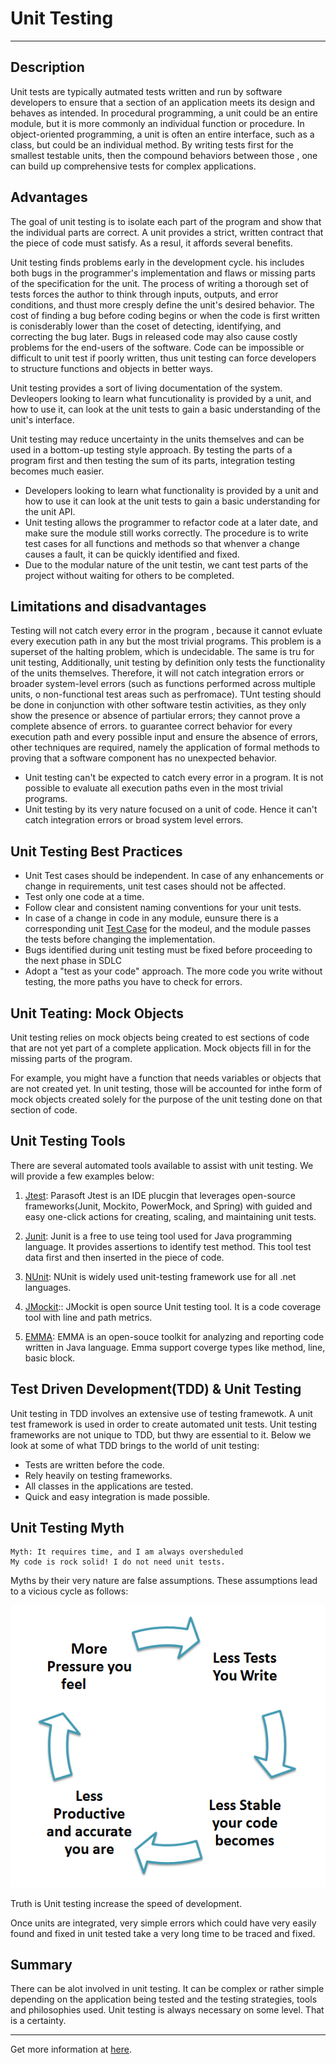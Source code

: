 # Unit Testing

<hr/>

## Description 

Unit tests are typically autmated tests written and run by software developers to ensure that a section of an application meets its design and behaves as intended. In procedural programming, a unit could be an entire module, but it is more commonly an individual function or procedure. In object-oriented programming, a unit is often an entire interface, such as a class, but could be an individual method. By writing tests first for the smallest testable units, then the compound behaviors between those , one can build up comprehensive tests for complex applications.

## Advantages

The goal of unit testing is to isolate each part of the program and show that the individual parts are correct. A unit provides a strict, written contract that the piece of code must satisfy. As a resul, it affords several benefits.

Unit testing finds problems early in the development cycle. his includes both bugs in the programmer's implementation and flaws or missing parts of the specification for the unit. The process of writing a thorough set of tests forces the author to think through inputs, outputs, and error conditions, and thust more cresply define the unit's desired behavior. The cost of finding a bug before coding begins or when the code is first written is conisderably lower than the coset of detecting, identifying, and correcting the bug later. Bugs in released code may also cause costly problems for the end-users of the software. Code can be impossible or difficult to unit test if poorly written, thus unit testing can force developers to structure functions and objects in better ways.

Unit testing provides a sort of living documentation of the system. Devleopers looking to learn what funcutionality is provided by a unit, and how to use it, can look at the unit tests to gain a basic understanding of the unit's interface.

Unit testing may reduce uncertainty in the units themselves and can be used in a bottom-up testing style approach. By testing the parts of a program first and then testing the sum of its parts, integration testing becomes much easier.

- Developers looking to learn what functionality is provided by a unit and how to use it can look at the unit tests to gain a basic understanding for the unit API.
- Unit testing allows the programmer to refactor code at a later date, and make sure the module still works correctly. The procedure is to write test cases for all functions and methods so that whenver a change causes a fault, it can be quickly identified and fixed.
- Due to the modular nature of the unit testin, we cant test parts of the project without waiting for others to be completed.

## Limitations and disadvantages

Testing will not catch every error in the program , because it cannot evluate every execution path in any but the most trivial programs. This problem is a superset of the halting problem, which is undecidable. The same is tru for unit testing, Additionally, unit testing by definition only tests the functionality of the units themselves. Therefore, it will not catch integration errors or broader system-level errors (such as functions performed across multiple units, o non-functional test areas such as perfromace). TUnt testing should be done in conjunction with other software testin activities, as they only show the presence or absence of partiular errors; they cannot prove a complete absence of errors. to guarantee correct behavior for every execution path and every possible input and ensure the absence of errors, other techniques are required, namely the application of formal methods to proving that a software component has no unexpected behavior.

- Unit testing can't be expected to catch every error in a program. It is not possible to evaluate all execution paths even in the most trivial programs.
- Unit testing by its very nature focused on a unit of code. Hence it can't catch integration errors or broad system level errors.

## Unit Testing Best Practices

- Unit Test cases should be independent. In case of any enhancements or change in requirements, unit test cases should not be affected.
- Test only one code at a time.
- Follow clear and consistent naming conventions for your unit tests.
- In case of a change in code in any module, eunsure there is a corresponding unit [Test Case](https://www.guru99.com/test-case.html) for the modeul, and the module passes the tests before changing the implementation.
- Bugs identified during unit testing must be fixed before proceeding to the next phase in SDLC
- Adopt a "test as your code" approach. The more code you write without testing, the more paths you have to check for errors.

## Unit Teating: Mock Objects

Unit testing relies on mock objects being created to est sections of code that are not yet part of a complete application. Mock objects fill in for the missing parts of the program.

For example, you might have a function that needs variables or objects that are not created yet. In unit testing, those will be accounted for inthe form of mock objects created solely for the purpose of the unit testing done on that section of code.

## Unit Testing Tools

There are several automated tools available to assist with unit testing. We will provide a few examples below:

1. [Jtest](https://prsft.co/2n7GdAM): Parasoft Jtest is an IDE plucgin that leverages open-source frameworks(Junit, Mockito, PowerMock, and Spring) with guided and easy one-click actions for creating, scaling, and maintaining unit tests.

2. [Junit](https://www.guru99.com/junit-tutorial.html): Junit is a free to use teing tool used for Java programming language. It provides assertions to identify test method. This tool test data first and then inserted in the piece of code.

3. [NUnit](http://nunit.org/): NUnit is widely used unit-testing framework use for all .net languages.

4. [JMockit](http://jmockit.github.io/index.html):: JMockit is open source Unit testing tool. It is a code coverage tool with line and path metrics.

5. [EMMA](http://emma.sourceforge.net/): EMMA is an open-souce toolkit for analyzing and reporting code written in Java language. Emma support coverge types like method, line, basic block.

## Test Driven Development(TDD) & Unit Testing

Unit testing in TDD involves an extensive use of testing framewotk. A unit test framework is used in order to create automated unit tests. Unit testing frameworks are not unique to TDD, but thwy are essential to it. Below we look at some of what TDD brings to the world of unit testing:

- Tests are written before the code.
- Rely heavily on testing frameworks.
- All classes in the applications are tested.
- Quick and easy integration is made possible.

## Unit Testing Myth

    Myth: It requires time, and I am always oversheduled
    My code is rock solid! I do not need unit tests.

Myths by their very nature are false assumptions. These assumptions lead to a vicious cycle as follows:

![unit testing](../../../img-root/unit-testing.png)

Truth is Unit testing increase the speed of development.

Once units are integrated, very simple errors which could have very easily found and fixed in unit tested take a very long time to be traced and fixed.

## Summary

There can be alot involved in unit testing. It can be complex or rather simple depending on the application being tested and the testing strategies, tools and philosophies used. Unit testing is always necessary on some level. That is a certainty.

<hr/>

Get more information at [here](https://en.wikipedia.org/wiki/Unit_testing).